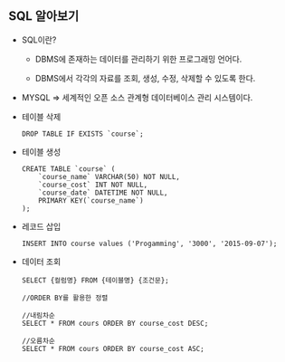 ## SQL 알아보기

- SQL이란?

  - DBMS에 존재하는 데이터를 관리하기 위한 프로그래밍 언어다.

  - DBMS에서 각각의 자료를 조회, 생성, 수정, 삭제할 수 있도록 한다.

- MYSQL => 세계적인 오픈 소스 관계형 데이터베이스 관리 시스템이다.

- 테이블 삭제

  ```
  DROP TABLE IF EXISTS `course`;
  ```

- 테이블 생성

  ```
  CREATE TABLE `course` (
      `course_name` VARCHAR(50) NOT NULL,
      `course_cost` INT NOT NULL,
      `course_date` DATETIME NOT NULL,
      PRIMARY KEY(`course_name`)
  );
  ```

- 레코드 삽입

  ```
  INSERT INTO course values ('Progamming', '3000', '2015-09-07');
  ```

- 데이터 조회

  ```
  SELECT {컬럼명} FROM {테이블명} {조건문};

  //ORDER BY를 활용한 정렬

  //내림차순
  SELECT * FROM cours ORDER BY course_cost DESC;

  //오름차순
  SELECT * FROM cours ORDER BY course_cost ASC;
  ```
